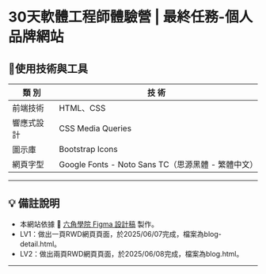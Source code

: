 #  30天軟體工程師體驗營 | 最終任務-個人品牌網站

## 🚀使用技術與工具

| 類 別      | 技 術                                              |
| ---------- | -------------------------------------------------- |
| 前端技術   | HTML、CSS                                          |
| 響應式設計 | CSS Media Queries                                  |
| 圖示庫     | Bootstrap Icons                                    |
| 網頁字型   | Google Fonts - Noto Sans TC（思源黑體 - 繁體中文） |
---

## 💡 備註說明

- 本網站依據 🎨 [六角學院 Figma 設計稿](https://www.figma.com/design/bBHUp0TeM0yjAlkjtyxQJI/2025ver.-%E9%AB%94%E9%A9%97%E7%87%9F%E5%AD%B8%E7%94%9F%E8%A8%AD%E8%A8%88%E7%A8%BF?node-id=236-1109) 製作。
- LV1：做出一頁RWD網頁頁面，於2025/06/07完成，檔案為blog-detail.html。
- LV2：做出兩頁RWD網頁頁面，於2025/06/08完成，檔案為blog.html。

---
